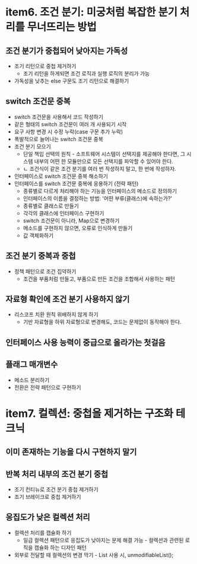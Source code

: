 # item6. 조건 분기: 미궁처럼 복잡한 분기 처리를 무너뜨리는 방법
## 조건 분기가 중첩되어 낮아지는 가독성
- 조기 리턴으로 중첩 제거하기  
  - 조기 리턴을 하게되면 조건 로직과 실행 로직의 분리가 가능
- 가독성을 낮추는 else 구문도 조기 리턴으로 해결하기
## switch 조건문 중복
- switch 조건문을 사용해서 코드 작성하기
- 같은 형태의 switch 조건문이 여러 개 사용되기 시작
- 요구 사항 변경 시 수정 누락(case 구문 추가 누락)
- 폭발적으로 늘어나는 switch 조건문 중복
- 조건 분기 모으기
  - 단일 책임 선택의 원칙 - 소프트웨어 시스템이 선택지를 제공해야 한다면, 그 시스템 내부의 어떤 한 모듈만으로 모든 선택지를 파악할 수 있어야 한다.
  - ㄴ 조건식이 같은 조건 분기를 여러 번 작성하지 말고, 한 번에 작성하자.
- 인터페이스로 switch 조건문 중복 해소하기
- 인터페이스를 switch 조건문 중복에 응용하기 (전략 패턴)
  - 종류별로 다르게 처리해야 하는 기능을 인터페이스의 메소드로 정의하기
  - 인터페이스의 이름을 결정하는 방법: '어떤 부류(클래스)에 속하는가?'
  - 종류별로 클래스로 만들기
  - 각각의 클래스에 인터페이스 구현하기
  - switch 조건문이 아니라, Map으로 변경하기
  - 메소드를 구현하지 않으면, 오류로 인식하게 만들기
  - 값 객체화하기
## 조건 분기 중복과 중첩
- 정책 패턴으로 조건 집약하기
  - 조건을 부품처럼 만들고, 부품으로 만든 조건을 조합해서 사용하는 패턴
## 자료형 확인에 조건 분기 사용하지 않기
- 리스코프 치환 원칙 위배하지 않게 하기
  - 기반 자료형을 하위 자료형으로 변경해도, 코드는 문제없이 동작해야 한다.
## 인터페이스 사용 능력이 중급으로 올라가는 첫걸음
## 플래그 매개변수
- 메소드 분리하기
- 전환은 전략 패턴으로 구현하기


# item7. 컬렉션: 중첩을 제거하는 구조화 테크닉
## 이미 존재하는 기능을 다시 구현하지 말기
## 반복 처리 내부의 조건 분기 중첩
- 조기 컨티뉴로 조건 분기 중첩 제거하기
- 조기 브레이크로 중첩 제거하기
## 응집도가 낮은 컬렉션 처리
- 컬렉션 처리를 캡슐화 하기
  - 일급 컬렉션 패턴으로 응집도가 낮아지는 문제 해결 가능 - 컬렉션과 관련된 로직을 캡슐화 하는 디자인 패턴
- 외부로 전달할 때 컬렉션의 변경 막기 - List 사용 시, unmodifiableList();

